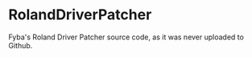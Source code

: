 # RolandDriverPatcher
 Fyba's Roland Driver Patcher source code, as it was never uploaded to Github.
